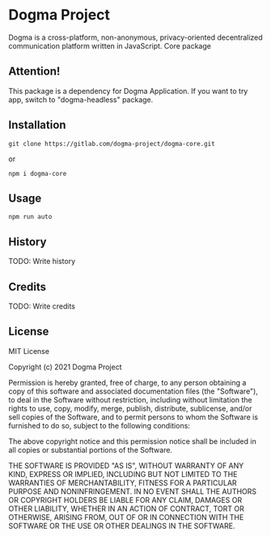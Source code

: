 # Dogma Project

Dogma is a cross-platform, non-anonymous, privacy-oriented decentralized communication platform written in JavaScript. Core package

## Attention!

This package is a dependency for Dogma Application. If you want to try app, switch to "dogma-headless" package.

## Installation

```
git clone https://gitlab.com/dogma-project/dogma-core.git
```

or

```
npm i dogma-core
```

## Usage

```
npm run auto
```

## History

TODO: Write history

## Credits

TODO: Write credits

## License

MIT License

Copyright (c) 2021 Dogma Project

Permission is hereby granted, free of charge, to any person obtaining a copy
of this software and associated documentation files (the "Software"), to deal
in the Software without restriction, including without limitation the rights
to use, copy, modify, merge, publish, distribute, sublicense, and/or sell
copies of the Software, and to permit persons to whom the Software is
furnished to do so, subject to the following conditions:

The above copyright notice and this permission notice shall be included in all
copies or substantial portions of the Software.

THE SOFTWARE IS PROVIDED "AS IS", WITHOUT WARRANTY OF ANY KIND, EXPRESS OR
IMPLIED, INCLUDING BUT NOT LIMITED TO THE WARRANTIES OF MERCHANTABILITY,
FITNESS FOR A PARTICULAR PURPOSE AND NONINFRINGEMENT. IN NO EVENT SHALL THE
AUTHORS OR COPYRIGHT HOLDERS BE LIABLE FOR ANY CLAIM, DAMAGES OR OTHER
LIABILITY, WHETHER IN AN ACTION OF CONTRACT, TORT OR OTHERWISE, ARISING FROM,
OUT OF OR IN CONNECTION WITH THE SOFTWARE OR THE USE OR OTHER DEALINGS IN THE
SOFTWARE.
